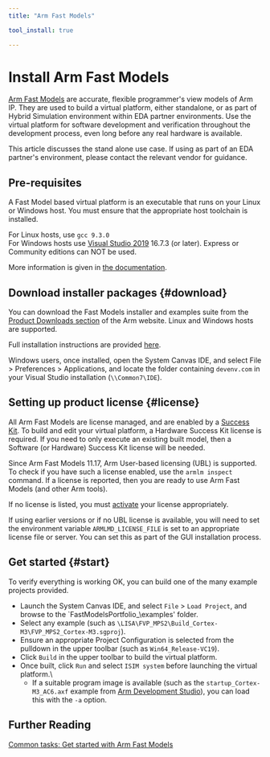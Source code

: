 ```yaml
---
title: "Arm Fast Models"

tool_install: true

---
```


# Install Arm Fast Models

[Arm Fast Models](https://developer.arm.com/Tools%20and%20Software/Fast%20Models) are accurate, flexible programmer's view models of Arm IP. They are used to build a virtual platform, either standalone, or as part of Hybrid Simulation environment within EDA partner environments. Use the virtual platform for software development and verification throughout the development process, even long before any real hardware is available.

This article discusses the stand alone use case. If using as part of an EDA partner's environment, please contact the relevant vendor for guidance.

## Pre-requisites

A Fast Model based virtual platform is an executable that runs on your Linux or Windows host. You must ensure that the appropriate host toolchain is installed.

For Linux hosts, use `gcc 9.3.0`\
For Windows hosts use [Visual Studio 2019](https://visualstudio.microsoft.com/vs/older-downloads/) 16.7.3 (or later). Express or Community editions can NOT be used.

More information is given in [the documentation](https://developer.arm.com/documentation/100965/1117/Installing-Fast-Models/Requirements-for-Fast-Models).

## Download installer packages {#download}

You can download the Fast Models installer and examples suite from the [Product Downloads section]((https://developer.arm.com/downloads/-/fast-models)) of the Arm website. Linux and Windows hosts are supported.

Full installation instructions are provided [here](https://developer.arm.com/documentation/100965/latest/Installing-Fast-Models/Installation).

Windows users, once installed, open the System Canvas IDE, and select File > Preferences > Applications, and locate the folder containing `devenv.com` in your Visual Studio installation (`\\Common7\IDE`).

## Setting up product license {#license}

All Arm Fast Models are license managed, and are enabled by a [Success Kit](https://www.arm.com/products/development-tools/success-kits). To build and edit your virtual platform, a Hardware Success Kit license is required. If you need to only execute an existing built model, then a Software (or Hardware) Success Kit license will be needed.

Since Arm Fast Models 11.17, Arm User-based licensing (UBL) is supported. To check if you have such a license enabled, use the `armlm inspect` command. If a license is reported, then you are ready to use Arm Fast Models (and other Arm tools).

If no license is listed, you must [activate](https://developer.arm.com/documentation/102516/latest/Using-user-based-licensing) your license appropriately.

If using earlier versions or if no UBL license is available, you will need to set the environment variable `ARMLMD_LICENSE_FILE` is set to an appropriate license file or server. You can set this as part of the GUI installation process.

## Get started {#start}

To verify everything is working OK, you can build one of the many example projects provided.

 - Launch the System Canvas IDE, and select `File` > `Load Project`, and browse to the `FastModelsPortfolio_<version>\examples' folder.
 - Select any example (such as `\LISA\FVP_MPS2\Build_Cortex-M3\FVP_MPS2_Cortex-M3.sgproj`).
 - Ensure an appropriate Project Configuration is selected from the pulldown in the upper toolbar (such as `Win64_Release-VC19`).
 - Click `Build` in the upper toolbar to build the virtual platform.
 - Once built, click `Run` and select `ISIM system` before launching the virtual platform.\
   - If a suitable program image is available (such as the `startup_Cortex-M3_AC6.axf` example from [Arm Development Studio](https://developer.arm.com/Tools%20and%20Software/Arm%20Development%20Studio)), you can load this with the `-a` option.

## Further Reading

   [Common tasks: Get started with Arm Fast Models](https://developer.arm.com/documentation/102441)
